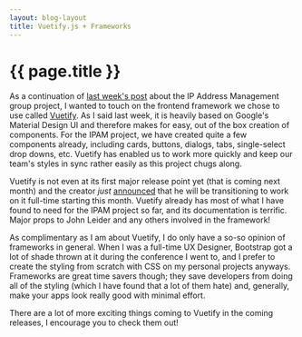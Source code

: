 ```yaml
---
layout: blog-layout
title: Vuetify.js + Frameworks
---
```


# {{ page.title }}

As a continuation of <a href="../../10/23/week-five.html" target="_blank">last week's post</a> about the IP Address Management group project, I wanted to touch on the frontend framework we chose to use called <a href="https://vuetifyjs.com/" target="_blank">Vuetify</a>.  As I said last week, it is heavily based on Google's Material Design UI and therefore makes for easy, out of the box creation of components.  For the IPAM project, we have created quite a few components already, including cards, buttons, dialogs, tabs, single-select drop downs, etc.  Vuetify has enabled us to work more quickly and keep our team's styles in sync rather easily as this project chugs along.

Vuetify is not even at its first major release point yet (that is coming next month) and the creator <i>just</i> <a href="https://github.com/vuetifyjs/vuetify/issues/2240" target="_blank">announced</a> that he will be transitioning to work on it full-time starting this month.  Vuetify already has most of what I have found to need for the IPAM project so far, and its documentation is terrific.  Major props to John Leider and any others involved in the framework!

As complimentary as I am about Vuetify, I do only have a so-so opinion of frameworks in general.  When I was a full-time UX Designer, Bootstrap got a lot of shade thrown at it during the conference I went to, and I prefer to create the styling from scratch with CSS on my personal projects anyways.  Frameworks are great time savers though; they save developers from doing all of the styling (which I have found that a lot of them hate) and, generally, make your apps look really good with minimal effort.

There are a lot of more exciting things coming to Vuetify in the coming releases, I encourage you to check them out!